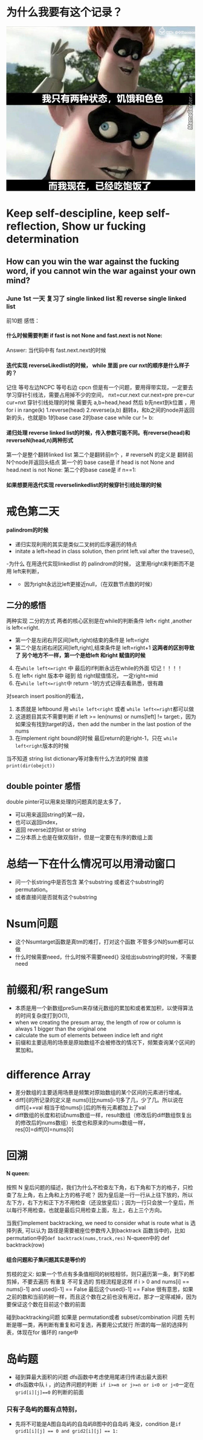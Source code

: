 # 为什么我要有这个记录？
![output](img/FIt-va1VIAE4pYn.jpeg)
# Keep self-descipline, keep self-reflection, Show ur fucking determination
## How can you win the war against the fucking word, if you cannot win the war against your own mind?
### June 1st 一天 复习了 single linked list 和 reverse single linked list
前10题
感悟：
#### 什么时候需要判断 if fast is not None and fast.next is not None: 
Answer: 当代码中有 fast.next.next的时候

#### 迭代实现 reverseLikedlist的时候， while 里面 pre cur nxt的顺序是什么样子的？
记住 等号左边NCPC 等号右边 cpcn
但是有一个问题，要用得带实现，一定要去学习穿针引线法，需要占用掉不少的空间， 
nxt=cur.next
cur.next=pre
pre=cur
cur=nxt
穿针引线处理的时候 需要先 a,b=head,head 然后 b先next到k位置 ，用 for i in range(k)
1.reverse(head) 2.reverse(a,b) 翻转a，和b之间的node并返回新的头，也就是b
1的base case
2的base case  while cur != b:




#### 递归处理 reverse linked list的时候，传入参数可能不同。有reverse(head)和 reverseN(head,n)两种形式
第一个是整个翻转linked list 第二个是翻转前n个 ，# reverseN 的定义是 翻转前N个node并返回头结点
第一个的 base case是 if head is not None and head.next is not None:
第二个的base case是 if n==1:

#### 如果想要用迭代实现 reverselinkedlist的时候穿针引线处理的时候

# 戒色第二天 

#### palindrom的时候
- 递归实现利用的其实是类似二叉树的后序遍历的特点
- initate a left=head in class solution, then print left.val after the travese(),

-为什么 在用迭代实现linkedlist 的 palindrom的时候， 这里用right来判断而不是用 left来判断，
- - 因为right永远比left更接近null，（在双数节点数的时候）

## 二分的感悟
 两种实现 二分的方式 两者的核心区别是在while的判断条件 left< right ,another is left<=right.
- 第一个是左闭右开区间[left,right)结束的条件是 left=right
- 第二个是左闭右闭区间[left,right],结束条件是 left=right+1
  **这两者的区别导致了 另个地方不一样，第一个是给left 和right 赋值的时候**
4.  在```while left<=right``` 中 最后的if判断永远在while的外面 切记！！！！
5.  在 left< right 版本中 碰到 给 right赋值情况， 一定right=mid
6.  在```while left<=right```中 return -1的方式记得去看熟悉，很有趣

对search insert position的看法，
1. 本质就是 leftbound 用 ```while left<right``` 或者 ```while left<=right```都可以做
2. 这道题目其实不需要判断 if left >= len(nums) or nums[left] != target:，因为如果没有找到target的话，then add the number in the last postion of the nums 
3.  在implement right bound的时候 最后return的是right-1，只在   ```while left<right```版本的时候

当不知道 string list dictionary等对象有什么方法的时候 直接```print(dir(obejct))```

## double pointer 感悟
double pinter可以用来处理的问题真的是太多了，
- 可以用来返回string的某一段，
- 也可以返回index，
- 返回 reverse过的list or string
- 二分本质上也是在做双指针，但是一定要在有序的数组上面

# 总结一下在什么情况可以用滑动窗口

- 问一个长string中是否包含 某个substring 或者这个substring的 permutation。
- 或者直接问是否就有这个substring

# Nsum问题
- 这个Nsumtarget函数是真tm的难打，打对这个函数 不管多少N的sum都可以做
- 什么时候需要need，什么时候不需要need{} 没给出substring的时候，不需要need


# 前缀和/积 rangeSum
- 本质是用一个新数组preSum来存储元数组的累加和或者累加积，以使得算法的时间复杂度打到O(1),
- when we creating the presum array, the length of row or column is always 1 bigger than the original one
- calculate the sum of elements between indice left and right
- 前缀和主要适用的场景是原始数组不会被修改的情况下，频繁查询某个区间的累加和。


# difference  Array
- 差分数组的主要适用场景是频繁对原始数组的某个区间的元素进行增减。
- diff[i]的所记录的定义是 nums[i]比nums[i-1]多了几，少了几。所以说在diff[i]+=val 相当于给nums[i:]后的所有元素都加上了val
- diff数组的长度和初试nums数组一样，result数组（修改后的diff数组恢复出的修改后的nums数组）长度也和原来的nums数组一样，res[0]=diff[0]=nums[0]


# 回溯
#### N queen:
按照 N 皇后问题的描述，我们为什么不检查左下角，右下角和下方的格子，只检查了左上角，右上角和上方的格子呢？
因为皇后是一行一行从上往下放的，所以左下方，右下方和正下方不用检查（还没放皇后）；因为一行只会放一个皇后，所以每行不用检查。也就是最后只用检查上面，左上，右上三个方向。

当我们implement backtracking, we need to consider what is route what is 选择列表,
可以认为 路径是需要被座位参数传入到backtrack 函数当中的，比如permutation中的```def backtrack(nums,track,res)```
N-queen中的 def backtrack(row)

#### 组合问题和子集问题其实是等价的
剪枝的定义: 如果一个节点有多条值相同的树枝相邻，则只遍历第一条，剩下的都剪掉，不要去遍历
有重复 不可复选的 剪枝流程是这样 if i > 0 and nums[i] == nums[i-1] and used[i-1] == False
最后这个used[i-1] == False 很有意思，如果之前的数和当前的树一样，而且这个数在之前也没有用过，那才一定得减掉，因为要保证这个数在目前这个数的前面

碰到backtracking问题 如果是 permutation或者 subset/combination 问题 先判断是哪一类，再判断有重复和可复选，再要用公式就行
所谓的每一层的选择列表，体现在for 循环的 range中

# 岛屿题
- 碰到算最大面积的问题 dfs函数中考虑使用尾递归传递出最大面积
- dfs函数中队 i ，j的边界问题的判断``` if i>=m or j>=n or i<0 or j<0```一定在```grid[i][j]==0``` 的判断的前面
### 只有子岛屿的题有点特别，
- 先将不可能是A图自岛屿的自岛屿B图中的自岛屿 淹没，condition 是```if grid1[i][j] == 0 and grid2[i][j] == 1:```
